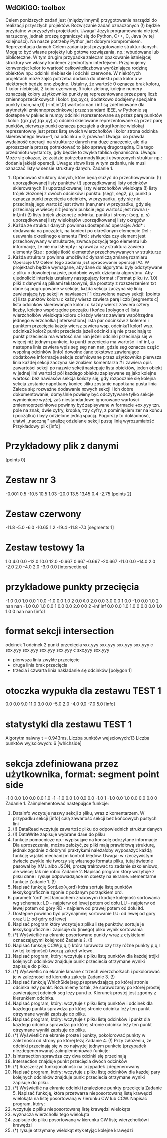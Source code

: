 ## WdGKiGO: toolbox
Celem poniższych zadań jest (między innymi) przygotowanie narzędzi do realizacji przyszłych projektów. Rozwiązanie
zadań oznaczonych (!) będzie przydatne w przyszłych projektach.
Uwaga! Język programowania nie jest narzucony, jednak proszę ograniczyć się do Python, C++, C, Java (w tej
kolejności). Na nasze potrzeby Python jest dobrym kompromisem.
Reprezentacja danych
Celem zadania jest przygotowanie struktur danych. Mogą to być własne projekty lub gotowe rozwiązania, np.:
wbudowane lub biblioteczne. W tym drugim przypadku zalecam opakowanie istniejącej struktury we własny kontener z
jednolitym interfejsem.
Przyjmujemy konwencje:
kolor to wartość całkowitoliczbowa wyróżniająca rodzinę obiektów np.: odcinki niebieskie i odcinki czerwone. W niektórych projektach może zajść potrzeba dodania do obiektu pola kolor a w niektórych będzie ono
zbędne. Ustalmy, że wartość 0 oznacza brak koloru, 1 kolor niebieski, 2 kolor czerwony, 3 kolor zielony,
kolejne numery oznaczają kolory użytkownika
punkty są reprezentowane przez parę liczb zmiennoprzecinkowych i kolor: (px,py,c); dodatkowo dodajemy
specjalne punkty
(nan,nan,0)
(-inf,inf,0)
wartości nan i inf są zdefiniowane dla arytmetyki zmiennoprzecinkowej przez standard IEEE, w Pythonie są
dostepne w pakiecie numpy
odcinki reprezentowane są przez parę punktów i kolor: ((px,py),(qx,qy),c)
odcinki skierowane reprezentowane są przez parę punktów, pierwszy punkt oznacza początek a drugi koniec
wielokąt reprezentowny jest przez listę swoich wierzchołków i kolor
strona odcinka skierowanego lewa=-1, na odcinku = 0, prawa=1
Uwaga: co prawda wydajność operacji na strukturze danych ma duże znaczenie, ale dla uproszczenia proszę
potraktować to jako sprawę drugorzędną. Dla tego przedmiotu wystarczy, gdy będzie to zwykła tablica dynamiczna.
Uwaga: Może się okazać, że zajdzie potrzeba modyfikacji utworzonych struktur np.: dodania jakiejś operacji.
Uwaga: słowo lista w tym zadaniu, nie musi oznaczać listy w sensie struktury danych.
Zadanie 1.
1. Opracować struktury danych, które będą służyć do przechowywania:
(!) uporządkowanej listy punktów
(!) uporządkowanej listy odcinków skierowanych
(!) uporządkowanej listy wierzchołków wielokąta
(!) listy trójek złożonej z dwóch odcinków i punktu: (seg1, seg2, p),
punkt p oznacza punkt przecięcia odcinków,
w przypadku, gdy się nie przecinają jego wartość jest równa (nan,nan)
w przypadku, gdy się przecinają w wiecej niż jednym punkcie jego wartość jest równa (-inf,inf)
(!) listy trójek złożonej z odcinka, punktu i strony: (seg, p, s)
uporządkowanej listy wielokątów
uporządkowanej listy okręgów
2. Każda ze struktur danych powinna udostepniać operacje:
Add* : dodawania na początek, na koniec i po określonym elemencie
Del : usuwania określnego elementu
Find : stwierdza czy element jest przechowywany w strukturze, zwraca pozycję tego elementu lub informacje,
że nie ma
IsEmpty : sprawdza czy struktura zawiera elementy
Size : podaje ilość elementów przechowywanych w strukturze
3. Każda struktura powinna umożliwiać dynamiczą zmianę rozmiaru
Operacje I/O
Celem tego zadania jest opracowanie operacji I/O. W projektach będzie wymagane, aby dane do algorytmu były
odczytywane z pliku o dowolnej nazwie, podobnie wynik działania algorytmu. Aby ujednolicić interfejs ustalamy
następujacy format :
Format pliku (v. 1.0)
pliki z danymi są plikami tekstowymi, dla prostoty z rozszerzeniem txt
dane są pogrupowane w sekcje, każda sekcja zaczyna się linią zawierającą typ sekcji w nawiasach [ ]
dozwolone nazwy sekcji:
[points c] lista punktów koloru c
każdy wiersz zawiera parę liczb
[segments c] lista odcinków skierowanych koloru c
każdy wiersz zawiera cztery liczby, kolejno wspórzędne początku i końca
[polygon c] lista wierzchołków wielokąta koloru c
każdy wiersz zawiera współrzędne jednego wierzchołka
[intersections] lista par odcinków z kolerem i punktem przecięcia
każdy wiersz zawiera wsp. odcinka1 kolor1 wsp. odcinka2 kolor2 punkt przeciecia
jeżeli odcinki się nie przecinają to punkt przeciecia ma wartość nan nan
jeżeli odcinki przecinaja się w więcej niż jednym punkcie, to punkt przecięcia ma wartość -inf inf, a
nastepna linia zawiera wpis seg seg nan nan, gdzie seg oznacza część wspólną odcinków
[info] dowolne dane tekstowe zawierające dodatkowe informacje
sekcje zdefiniowane przez użytkownika
pierwsza linia każdej sekcji zaczyna sie znakiem komentarza # i zawiera opis zawartości sekcji
po nazwie sekcji nastepuje lista obiektów, jeden obiekt w jednej lini
wartości pól każdego obiektu zapisywane są jako kolejne wartości bez nawiasów
sekcja kończy się, gdy
rozpocznie się kolejna sekcja
zostanie napotkany koniec pliku
zostanie napotkana pusta linia
Zaleca się:
rozważne dodawanie nowych sekcji i ich dobre dokumentowanie, domyślnie powinny być odczytywane tylko sekcje
wymienione wyżej, zaś niestandardowe ignorowane
wartości zmiennoprzecinkowe powinny być zapisywane w formacie +xx.yyy tzn. pole na znak, dwie cyfry, kropka,
trzy cyfry, z pominięciem zer na końcu i początku) i były odzielone jedną spacją. Pogorszy to dokładność, ułatwi
,,naoczną'' analizę
odzielanie sekcji pustą linią
wyrozumiałość
Przykładowy plik
[info]
# Przykładowy plik z danymi
[points 0]
# Zestaw nr 3
-0.001 0.5
-10.5 10.5
1.03 -20.0
13.5 13.45
0.4 -2.75
[points 2]
# Zestaw czerwony
-11.8 -5.0
-6.0 -10.65
1.2 -19.4
-11.8 -7.0
[segments 1]
# Zestaw testowy 1a
1.0 4.0 0.0 -12.0
10.0 12.0 -0.667 0.667
-0.667 -20.667 -11.0 0.0
-14.0 2.0 -2.0 2.0
-4.0 2.0 -3.0 0.0
[intersections]
# przykładowe punkty przecięcia
-1.0 0.0 1.0 0.0 1 0.0 -1.0 0.0 1.0 2 0.0 0.0
2.0 0.0 3.0 0.0 1 0.0 -1.0 0.0 1.0 2 nan nan
-1.0 0.0 1.0 0.0 1 0.0 0.0 2.0 0.0 2 -inf inf
0.0 0.0 1.0 1.0 0 0.0 0.0 1.0 1.0 0 nan nan
[info]
# format sekcji intersection
odcinek 1 odcinek 2 punkt przecięcia
sxx.yyy sxx.yyy sxx.yyy sxx.yyy c sxx.yyy sxx.yyy sxx.yyy sxx.yyy c sxx.yyy sxx.yyy
- pierwsza linia zwykłe przecięcie
- druga linia brak przecięcia
- trzecia i czwarta linia nakładanie się odcinków
[polygon 1]
# otoczka wypukła dla zestawu TEST 1
0.0 0.0
9.0 11.0
3.0 0.0
-5.0 2.0
-4.0 9.0
-7.0 5.0
[info]
# statystyki dla zestawu TEST 1
Algorytm naiwny
t = 0.943ms,
Liczba punktów wejsciowych:13
Liczba punktów wyjsciowych: 6
[whichside]
# sekcja zdefiniowana przez użytkownika, format: segment point side
-1.0 0.0 1.0 0.0 0.0 1.0 -1
-1.0 0.0 1.0 0.0 0.0 -1.0 1
-1.0 0.0 1.0 0.0 0.0 0.0 0
Zadanie 1.
Zaimplementować następujące funkcje:
1. DataInfo wczytuje nazwy sekcji z pliku, wraz z komentarzem. W przypadku sekcji [info] całą zawartość sekcji bez
końcowych pustych lini
2. (!) DataRead wczytuje zawartośc pliku do odpowiednich struktur danych
3. (!) DataWrite zapisuje wybrane dane do pliku
4. funkcje pomocnicze np.: wypisujące na konsolę odczytane informacje
Dla uproszczenia, można założyć, że pliki mają prawidłową strukturę, jednak zgodnie z dobrymi praktykami należałoby
wyposażyć każdą funkcję w jakiś mechanizm kontroli błędów.
Uwaga: w rzeczywistym świecie zwykle nie tworzy się własnego formatu pliku, tutaj świetnie pasował by XML albo
JSON, proszę traktować to zadanie szkoleniowo, ale wiecej tak nie robić
Zadanie 2.
Napisać program który wczytuje z pliku dane i rysuje odpowiadajace im obiekty na ekranie.
Elementarne funkcje
Zadanie 1. (!)
1. Napisać funkcję SortLex(v,ord) która sortuje listę punktów leksykograficznie zgonie z podanym porządkiem ord.
2. parametr 'ord' jest łańcuchem znakowym i koduje kolejność sortowania wg schematu:
LD - najpierw od lewej potem od dołu
LU - najpierw od lewej potem od góry
RD - najpierw od prawej potem od dołu
itd.
3. Dostępne powinno być przynajmniej sortowanie LU: od lewej od góry oraz UL: od góry od lewej
4. Napisać program który wczytuje z pliku listę punktów, sortuje je leksykograficznie i zapisuje do (innego) pliku wynik
sortowania
5. (*) Wyświetlić na ekranie posortowane punkty wraz z etykietami oznaczającymi kolejność
Zadanie 2. (!)
1. Napisać funkcję CCW(p,q,r) która sprawdza czy trzy różne punkty p,q,r (w tej kolejności) tworzą zakręt w lewo.
2. Napisać program, który:
wczytuje z pliku listę punktów
dla każdej trójki kolejnych odcinków znajduje punkt przeciecia
otrzymane wyniki zapisuje do pliku.
3. (*) Wyświetlić na ekranie łamane o trzech wierzchołkach i pokolorować je w zależności od kierunku zakrętu
Zadanie 3. (!)
1. Napisać funkcję WhichSide(seg,p) sprawdzającą po której stronie odcinka leży punkt. Rozumiemy to tak, że
sprawdzamy po której prostej zawierającej odcinek seg leży punkt p. Kierunek prostej jest zgodny z kierunkiem
odcinka.
2. Napisać program, który:
wczytuje z pliku listę punktów i odcinek
dla każdego punktu sprawdza po której stronie odcinka leży ten punkt
otrzymane wyniki zapisuje do pliku.
3. Napisać program, który:
wczytuje z pliku listę odcinków i punkt
dla każdego odcinka sprawdza po której stronie odcinka leży ten punkt
otrzymane wyniki zapisuje do pliku.
4. (*) Wyświetlić na ekranie proste i punkty, pokolorować punkty w zależności od strony po której leżą
Zadanie 4. (!)
Przy założeniu, że odcinki przecinają się w co najwyżej jednym punkcie (przypadek niezdegenerowany)
zaimplementować funkcje:
1. IsIntersection sprawdza czy dwa odcinki się przecinają
2. Intersection znajduje punkt przecięcia dwóch odcinków
3. (*) Rozszerzyć funkcjonalność na przypadek zdegenerowany
4. Napisać program, który:
wczytuje z pliku listę odcinków
dla każdej pary kolejnych odcinków znajduje punkt przeciecia
otrzymane wyniki zapisuje do pliku.
5. (*) Wyświetlić na ekranie odcinki i znalezione punkty przecięcia
Zadanie 5.
Napisać funkcję, która przetwarza nieposortowaną listę krawędzi wielokąta na listę posortowaną w kierunku CW lub
CCW. Napisać program, który:
1. wczytuje z pliku nieposortowaną listę krawędzi wielokąta
2. wyznacza wierzchołki tego wielokąta
3. zapisuje do pliku posortowaną w kierunku CW listę wierzchołków i krawędzi
4. (*) rysuje otrzymany wielokąt etykietyjąc kolejne krawędzi